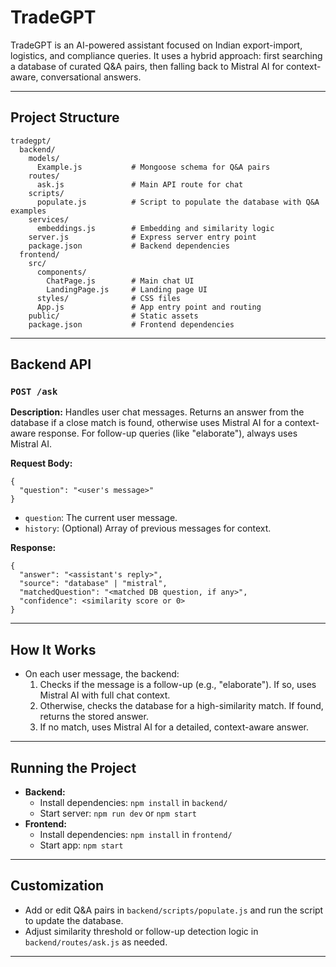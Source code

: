 # TradeGPT

TradeGPT is an AI-powered assistant focused on Indian export-import, logistics, and compliance queries. It uses a hybrid approach: first searching a database of curated Q&A pairs, then falling back to Mistral AI for context-aware, conversational answers.

---

## Project Structure

```
tradegpt/
  backend/
    models/
      Example.js           # Mongoose schema for Q&A pairs
    routes/
      ask.js               # Main API route for chat
    scripts/
      populate.js          # Script to populate the database with Q&A examples
    services/
      embeddings.js        # Embedding and similarity logic
    server.js              # Express server entry point
    package.json           # Backend dependencies
  frontend/
    src/
      components/
        ChatPage.js        # Main chat UI
        LandingPage.js     # Landing page UI
      styles/              # CSS files
      App.js               # App entry point and routing
    public/                # Static assets
    package.json           # Frontend dependencies
```

---

## Backend API

### `POST /ask`

**Description:**
Handles user chat messages. Returns an answer from the database if a close match is found, otherwise uses Mistral AI for a context-aware response. For follow-up queries (like "elaborate"), always uses Mistral AI.

**Request Body:**
```
{
  "question": "<user's message>"
}
```
- `question`: The current user message.
- `history`: (Optional) Array of previous messages for context.

**Response:**
```
{
  "answer": "<assistant's reply>",
  "source": "database" | "mistral",
  "matchedQuestion": "<matched DB question, if any>",
  "confidence": <similarity score or 0>
}
```

---

## How It Works
- On each user message, the backend:
  1. Checks if the message is a follow-up (e.g., "elaborate"). If so, uses Mistral AI with full chat context.
  2. Otherwise, checks the database for a high-similarity match. If found, returns the stored answer.
  3. If no match, uses Mistral AI for a detailed, context-aware answer.

---

## Running the Project
- **Backend:**
  - Install dependencies: `npm install` in `backend/`
  - Start server: `npm run dev` or `npm start`
- **Frontend:**
  - Install dependencies: `npm install` in `frontend/`
  - Start app: `npm start`

---

## Customization
- Add or edit Q&A pairs in `backend/scripts/populate.js` and run the script to update the database.
- Adjust similarity threshold or follow-up detection logic in `backend/routes/ask.js` as needed.

---